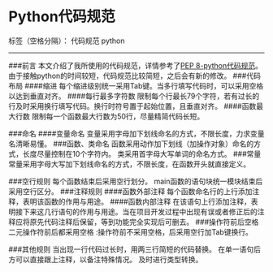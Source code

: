 # Python代码规范

标签（空格分隔）： 代码规范 python 

---

###前言
本文介绍了我所使用的代码规范，详情参考了[PEP 8-python代码规范](https://www.python.org/dev/peps/pep-0008/)。由于接触python的时间较短，代码规范比较简短，之后会有新的修改。
###代码布局
####缩进
每个缩进级别统一采用Tab键。当多行填写代码时，可以采用空格以达到垂直对齐。
####每行最多字符数
限制每个行最长79个字符，若有过长的行及时采用换行填写代码。换行时符号置于起始位置，且垂直对齐。
####函数最大行数
限制每一个函数最大行数为50行，尽量精简代码长短。

###命名
####变量命名
变量采用字母加下划线命名的方式，不限长度，力求变量名清晰易懂。
###函数、类命名
函数采用动作加下划线（加操作对象）命名的方式，长度尽量控制在10个字符内。
类采用首字母大写单词的命名方式。
###常量
常量采用字母大写加下划线命名的方式，不限长度，在函数开头就直接定义。

###空行规则
每个函数结束后采用空行划分。
main函数的语句块统一模块结束后采用空行区分。
###注释规则
####函数外部注释
每个函数命名行的上行添加注释，表明该函数的作用与用途。
####函数内部注释
在该语句上行添加注释，表明接下来这几行语句的作用与用途。当在项目开发过程中出现有误或者修正后的注释应将原先代码注释后保留，等到功能完全实现后可删去。
###操作符前后空格
二元操作符前后都采用空格
:操作符前不采用空格，后采用空行加Tab键换行。

###其他规则
当出现一行代码过长时，用两三行简短的代码替换。
在单一语句后方可以直接跟上注释，以备注特殊情况。
及时进行类型转换。




